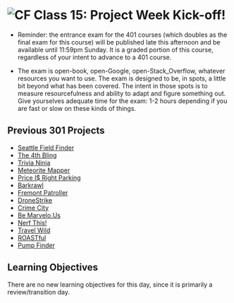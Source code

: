 ![CF](https://i.imgur.com/7v5ASc8.png)  Class 15: Project Week Kick-off!
=======

- Reminder: the entrance exam for the 401 courses (which doubles as the final exam for this course) will be published late this afternoon and be available until 11:59pm Sunday. It is a graded portion of this course, regardless of your intent to advance to a 401 course.

- The exam is open-book, open-Google, open-Stack_Overflow, whatever resources you want to use. The exam is designed to be, in spots, a little bit beyond what has been covered. The intent in those spots is to measure resourcefulness and ability to adapt and figure something out. Give yourselves adequate time for the exam: 1-2 hours depending if you are fast or slow on these kinds of things.

## Previous 301 Projects

- [Seattle Field Finder](https://field-finder.herokuapp.com/)
- [The 4th Bling](https://bling-4th-the-money.herokuapp.com/)
- [Trivia Ninja](https://trivia-ninja.herokuapp.com/)
- [Meteorite Mapper](https://meteorite-mapper.herokuapp.com/)
- [Price I$ Right Parking](http://priceisrightparking.herokuapp.com/)
- [Barkrawl](https://barkrawl.herokuapp.com/)
- [Fremont Patroller](https://fremont-bike-patroller.herokuapp.com/)
- [DroneStrike](https://whendronesattack.herokuapp.com/)
- [Crime City](http://crime-city.herokuapp.com/)
- [Be Marvelo.Us](https://be-marvelous.herokuapp.com/)
- [Nerf This!](http://nerf-this.herokuapp.com/)
- [Travel Wild](https://team-wildlife.github.io/wildlife-client/)
- [ROASTful](https://roastful.github.io/ROASTful-Client/)
- [Pump Finder](https://pumpfinder.herokuapp.com/)

## Learning Objectives
<!--
ABCD:
  Audience: Program participants
  Behavior: Expected learning/behavior changes/results
  Condition:
    Circumstances that lead to change/result
    When change/result are expected to occur
  Degree: How much change occurs (%) for how many participants (#)
-->
There are no new learning objectives for this day, since it is primarily a review/transition day.